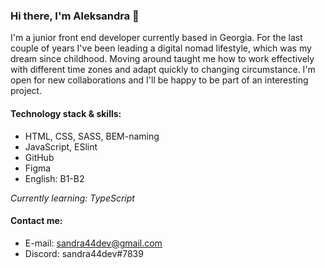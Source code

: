 ### Hi there, I'm Aleksandra 👋

I'm a junior front end developer currently based in Georgia. For the last couple of years I've been leading a digital nomad lifestyle, which was my dream since childhood. Moving around taught me how to work effectively with different time zones and adapt quickly to changing circumstance. I'm open for new collaborations and I'll be happy to be part of an interesting project.

#### Technology stack & skills:
- HTML, CSS, SASS, BEM-naming
- JavaScript, ESlint
- GitHub
- Figma
- English: B1-B2

_Currently learning: TypeScript_

#### Contact me:
- E-mail: sandra44dev@gmail.com
- Discord: sandra44dev#7839

<!--
Here are some ideas to get you started:
- 🔭 I’m currently working on ...
- 🌱 I’m currently learning ...
- 👯 I’m looking to collaborate on ...
- 🤔 I’m looking for help with ...
- 💬 Ask me about ...
- 📫 How to reach me: ...
- 😄 Pronouns: ...
- ⚡ Fun fact: ...
-->
